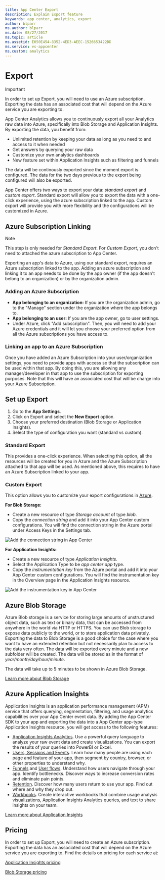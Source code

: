 ```yaml
---
title: App Center Export
description: Explain Export feature
keywords: app center, analytics, export
author: blparr
ms.author: blparr
ms.date: 08/27/2017
ms.topic: article
ms.assetid: E050E454-8352-4ED3-AEEC-1526653422DD
ms.service: vs-appcenter
ms.custom: analytics
---
```


# Export

> [!IMPORTANT]
> In order to set up Export, you will need to use an Azure subscription. Exporting the data has an associated cost that will depend on the Azure service you are exporting to.

App Center Analytics allows you to continuously export all your Analytics raw data into Azure, specifically into Blob Storage and Application Insights. By exporting the data, you benefit from:
- Unlimited retention by keeping your data as long as you need to and access to it when needed
- Get answers by querying your raw data
- Customize your own analytics dashboards
- New feature set within Application Insights such as filtering and funnels

The data will be continously exported since the moment export is configured. The data for the two days previous to the export being configured will also be exported.

App Center offers two ways to export your data: *standard export* and *custom export*. Standard export will allow you to export the data with a one-click experience, using the azure subscription linked to the app. Custom export will provide you with more flexibility and the configurations will be customized in Azure.

## Azure Subscription Linking

> [!NOTE]
> This step is only needed for *Standard Export*. For *Custom Export*, you don't need to attached the azure subscription to App Center.

Exporting an app's data to Azure, using our standard export, requires an Azure subscription linked to the app. Adding an azure subscription and linking it to an app needs to be done by the app owner (if the app doesn't belong to an organization) or by the organization admin.

### Adding an Azure Subscription
- **App belonging to an organization:** If you are the organization admin, go to the "Manage" section under the organization where the app belongs to.
- **App belonging to an user:** If you are the app owner, go to user settings.
- Under Azure, click "Add subscription". Then, you will need to add your Azure credentials and it will let you choose your preferred option from all the Azure subscriptions you have access to.

### Linking an app to an Azure Subscription
Once you have added an Azure Subscription into your user/organization settings, you need to provide apps with access so that the subscription can be used within that app. By doing this, you are allowing any manager/developer in that app to use the subscription for exporting purposes. Note that this will have an associated cost that will be charge into your Azure Subscription.

## Set up Export

1. Go to the **App Settings**.
2. Click on Export and select the **New Export** option.
3. Choose your preferred destination (Blob Storage or Application Insights).
4. Select the type of configuration you want (standard vs custom).

### Standard Export
This provides a one-click experience. When selecting this option, all the resources will be created for you in Azure and the Azure Subscription attached to that app will be used. As mentioned above, this requires to have an Azure Subscription linked to your app.

### Custom Export
This option allows you to customize your export configurations in [Azure](https://portal.azure.com).

**For Blob Storage:**

- Create a new resource of type *Storage account* of type *blob*.
- Copy the *connection string* and add it into your App Center custom configurations. You will find the connection string in the Azure portal under Access Keys in the Settings tab. 

![Add the connection string in App Center](~/analytics/images/connectionstring.png)

**For Application Insights:**

- Create a new resource of type *Application Insights*.
- Select the Application Type to be *app center app* type.
- Copy the *instrumentation key* from the Azure portal and add it into your App Center custom configurations. You will find the instrumentation key in the Overview page in the Application Insights resource.

![Add the instrumentation key in App Center](~/analytics/images/instrumentationkey.png)

## Azure Blob Storage

Azure Blob storage is a service for storing large amounts of unstructured object data, such as text or binary data, that can be accessed from anywhere in the world via HTTP or HTTPS. You can use Blob storage to expose data publicly to the world, or to store application data privately. Exporting the data to Blob Storage is a good choice for the case where you want to have an extended retention but not necessarily plan to access to the data very often. The data will be exported every minute and a new subfolder will be created. The data will be stored as in the format of *year/month/day/hour/minute*.

The data will take up to 5 minutes to be shown in Azure Blob Storage.

[Learn more about Blob Storage](https://azure.microsoft.com/services/storage/blobs/)

## Azure Application Insights

Application Insights is an application performance management (APM) service that offers querying, segmentation, filtering, and usage analytics capabilities over your App Center event data. By adding the App Center SDK to your app and exporting the data into a App Center app-type Application Insights resource, you will get access to the following features:

- [Application Insights Analytics](https://docs.microsoft.com/azure/application-insights/app-insights-analytics). Use a powerful query language to analyze your raw event data and create visualizations. You can export the results of your queries into PowerBI or Excel.
- [Users, Sessions and Events](https://docs.microsoft.com/azure/application-insights/app-insights-usage-segmentation). Learn how many people are using each page and feature of your app, then segment by country, browser, or other properties to understand why.
- [Funnels](https://docs.microsoft.com/azure/application-insights/usage-funnels) and [User flows](https://docs.microsoft.com/azure/application-insights/app-insights-usage-flows). Understand how users navigate through your app. Identify bottlenecks. Discover ways to increase conversion rates and eliminate pain points.
- [Retention](https://docs.microsoft.com/azure/application-insights/app-insights-usage-retention). Discover how many users return to use your app. Find out where and why they drop out.
- [Workbooks](https://docs.microsoft.com/azure/application-insights/app-insights-usage-workbooks). Create interactive workbooks that combine usage analysis visualizations, Application Insights Analytics queries, and text to share insights on your team.
 

[Learn more about Application Insights](https://docs.microsoft.com/azure/application-insights/app-insights-overview)

## Pricing

In order to set up Export, you will need to create an Azure subscription. Exporting the data has an associated cost that will depend on the Azure service you are exporting to. Find the details on pricing for each service at:

[Application Insights pricing](https://azure.microsoft.com/pricing/details/application-insights/)

[Blob Storage pricing](https://azure.microsoft.com/pricing/)
